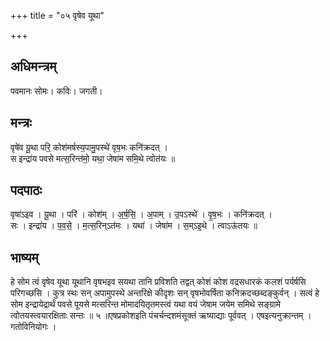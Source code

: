 +++
title = "०५ वृषेव यूथा"

+++
## अधिमन्त्रम्
पवमानः सोमः। कविः। जगती।

## मन्त्रः
वृषे॑व यू॒था परि॒ कोश॑मर्षस्य॒पामु॒पस्थे॑ वृष॒भः कनि॑क्रदत् ।  
स इन्द्रा॑य पवसे मत्स॒रिन्त॑मो॒ यथा॒ जेषा॑म समि॒थे त्वोत॑यः ॥

## पदपाठः
वृषा॑ऽइव । यू॒था । परि॑ । कोश॑म् । अ॒र्ष॒सि॒ । अ॒पाम् । उ॒पऽस्थे॑ । वृ॒ष॒भः । कनि॑क्रदत् ।  
सः । इन्द्रा॑य । प॒व॒से॒ । म॒त्स॒रिन्ऽत॑मः । यथा॑ । जेषा॑म । स॒म्ऽइ॒थे । त्वाऽऊ॑तयः ॥

## भाष्यम्
हे सोम त्वं वृषेव यूथा यूथानि वृषभइव सयथा तानि प्रविशति तद्वत् कोशं कोश वद्रसधारकं कलशं पर्यर्षसि परिगच्छसि । कुत्र स्थः सन् अपामुपस्थे अन्तरिक्षे कीदृशः सन् वृषभोवर्षिता कनिक्रदच्छब्दङ्कुर्वन् । सत्वं हे सोम इन्द्रायेद्रार्थं पवसे पूयसे मत्सरिन्त मोमादयितृतमस्त्वं यथा वयं जेषाम जयेम समिथे सङ्ग्रामे त्वोतयस्त्वयारक्षिताः सन्तः ॥ ५ ॥एषप्रकोशइति पंचर्चन्दशमंसूक्तं ऋष्याद्याः पूर्ववत् । एषइत्यनुक्रान्तम् । गतोविनियोगः ।